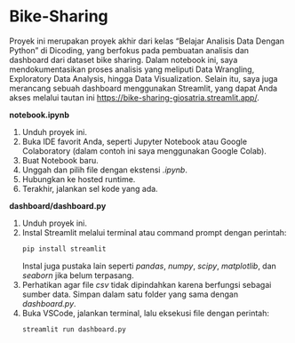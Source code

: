 # Bike-Sharing
Proyek ini merupakan proyek akhir dari kelas “Belajar Analisis Data Dengan Python” di Dicoding, yang berfokus pada pembuatan analisis dan dashboard dari dataset bike sharing. Dalam notebook ini, saya mendokumentasikan proses analisis yang meliputi Data Wrangling, Exploratory Data Analysis, hingga Data Visualization. Selain itu, saya juga merancang sebuah dashboard menggunakan Streamlit, yang dapat Anda akses melalui tautan ini https://bike-sharing-giosatria.streamlit.app/.

**notebook.ipynb**  
1. Unduh proyek ini.  
2. Buka IDE favorit Anda, seperti Jupyter Notebook atau Google Colaboratory (dalam contoh ini saya menggunakan Google Colab).  
3. Buat Notebook baru.  
4. Unggah dan pilih file dengan ekstensi *.ipynb*.  
5. Hubungkan ke hosted runtime.  
6. Terakhir, jalankan sel kode yang ada.  

**dashboard/dashboard.py**  
1. Unduh proyek ini.  
2. Instal Streamlit melalui terminal atau command prompt dengan perintah:  
   ```bash
   pip install streamlit
   ```  
   Instal juga pustaka lain seperti *pandas*, *numpy*, *scipy*, *matplotlib*, dan *seaborn* jika belum terpasang.  
3. Perhatikan agar file *csv* tidak dipindahkan karena berfungsi sebagai sumber data. Simpan dalam satu folder yang sama dengan *dashboard.py*.  
4. Buka VSCode, jalankan terminal, lalu eksekusi file dengan perintah:  
   ```bash
   streamlit run dashboard.py
   ```
